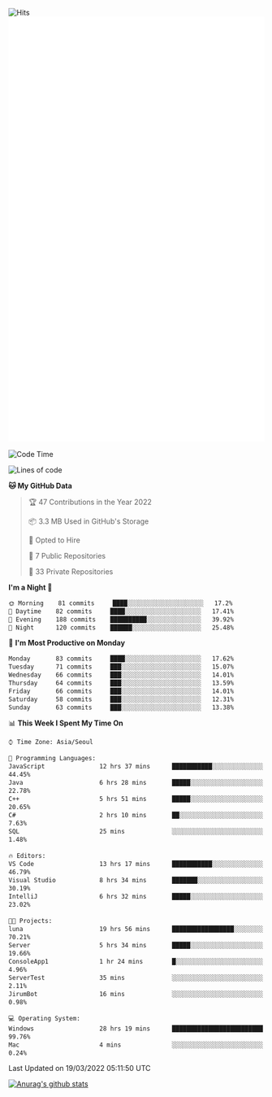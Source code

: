 ![Hits](https://hits.seeyoufarm.com/api/count/incr/badge.svg?url=https%3A%2F%2Fgithub.com%2Fkokose1234&count_bg=%2379C83D&title_bg=%23555555&icon=apple.svg&icon_color=%23E7E7E7&title=hits&edge_flat=false)
<br/>
![Metrics](https://github.com/kokose1234/kokose1234/blob/main/github-metrics.svg)

<!--START_SECTION:waka-->
![Code Time](http://img.shields.io/badge/Code%20Time-591%20hrs%204%20mins-blue)

![Lines of code](https://img.shields.io/badge/From%20Hello%20World%20I%27ve%20Written-2%20Million%20lines%20of%20code-blue)

**🐱 My GitHub Data** 

> 🏆 47 Contributions in the Year 2022
 > 
> 📦 3.3 MB Used in GitHub's Storage 
 > 
> 💼 Opted to Hire
 > 
> 📜 7 Public Repositories 
 > 
> 🔑 33 Private Repositories  
 > 
**I'm a Night 🦉** 

```text
🌞 Morning    81 commits     ████░░░░░░░░░░░░░░░░░░░░░   17.2% 
🌆 Daytime    82 commits     ████░░░░░░░░░░░░░░░░░░░░░   17.41% 
🌃 Evening    188 commits    ██████████░░░░░░░░░░░░░░░   39.92% 
🌙 Night      120 commits    ██████░░░░░░░░░░░░░░░░░░░   25.48%

```
📅 **I'm Most Productive on Monday** 

```text
Monday       83 commits     ████░░░░░░░░░░░░░░░░░░░░░   17.62% 
Tuesday      71 commits     ███░░░░░░░░░░░░░░░░░░░░░░   15.07% 
Wednesday    66 commits     ███░░░░░░░░░░░░░░░░░░░░░░   14.01% 
Thursday     64 commits     ███░░░░░░░░░░░░░░░░░░░░░░   13.59% 
Friday       66 commits     ███░░░░░░░░░░░░░░░░░░░░░░   14.01% 
Saturday     58 commits     ███░░░░░░░░░░░░░░░░░░░░░░   12.31% 
Sunday       63 commits     ███░░░░░░░░░░░░░░░░░░░░░░   13.38%

```


📊 **This Week I Spent My Time On** 

```text
⌚︎ Time Zone: Asia/Seoul

💬 Programming Languages: 
JavaScript               12 hrs 37 mins      ███████████░░░░░░░░░░░░░░   44.45% 
Java                     6 hrs 28 mins       █████░░░░░░░░░░░░░░░░░░░░   22.78% 
C++                      5 hrs 51 mins       █████░░░░░░░░░░░░░░░░░░░░   20.65% 
C#                       2 hrs 10 mins       ██░░░░░░░░░░░░░░░░░░░░░░░   7.63% 
SQL                      25 mins             ░░░░░░░░░░░░░░░░░░░░░░░░░   1.48%

🔥 Editors: 
VS Code                  13 hrs 17 mins      ███████████░░░░░░░░░░░░░░   46.79% 
Visual Studio            8 hrs 34 mins       ███████░░░░░░░░░░░░░░░░░░   30.19% 
IntelliJ                 6 hrs 32 mins       █████░░░░░░░░░░░░░░░░░░░░   23.02%

🐱‍💻 Projects: 
luna                     19 hrs 56 mins      █████████████████░░░░░░░░   70.21% 
Server                   5 hrs 34 mins       █████░░░░░░░░░░░░░░░░░░░░   19.66% 
ConsoleApp1              1 hr 24 mins        █░░░░░░░░░░░░░░░░░░░░░░░░   4.96% 
ServerTest               35 mins             ░░░░░░░░░░░░░░░░░░░░░░░░░   2.11% 
JirumBot                 16 mins             ░░░░░░░░░░░░░░░░░░░░░░░░░   0.98%

💻 Operating System: 
Windows                  28 hrs 19 mins      █████████████████████████   99.76% 
Mac                      4 mins              ░░░░░░░░░░░░░░░░░░░░░░░░░   0.24%

```


 Last Updated on 19/03/2022 05:11:50 UTC
<!--END_SECTION:waka-->

[![Anurag's github stats](https://github-readme-stats.vercel.app/api?username=kokose1234&theme=dracula)](https://github.com/anuraghazra/github-readme-stats)



	
